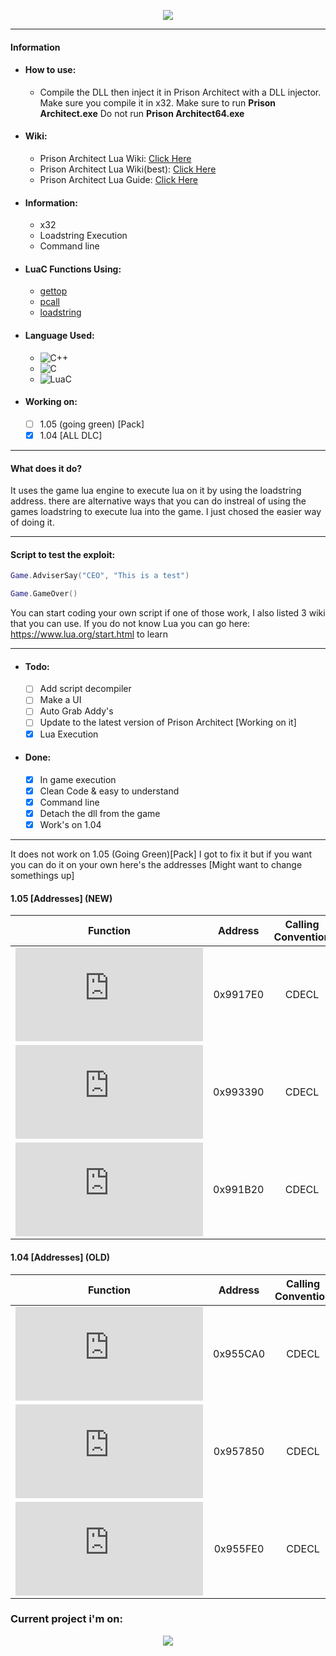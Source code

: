 <p align="center">
  <img src="https://prisonarchitect.paradoxwikis.com/images/thumb/7/7f/Prison_Architect_logo.png/300px-Prison_Architect_logo.png">
</p>

---

#### Information

  - #### How to use:
    - Compile the DLL then inject it in Prison Architect with a DLL injector. Make sure you compile it in x32. Make sure to run **Prison Architect.exe** Do not run **Prison Architect64.exe**
  - #### Wiki:
    - Prison Architect Lua Wiki: [Click Here](https://prisonarchitect.paradoxwikis.com/Lua)
    - Prison Architect Lua Wiki(best): [Click Here](https://www.prisonarchitectwiki.com/wiki/Modding_guide)
    - Prison Architect Lua Guide: [Click Here](https://steamcommunity.com/sharedfiles/filedetails/?id=480978426)
  - #### Information:
    - x32
    - Loadstring Execution
    - Command line
  - #### LuaC Functions Using:
    - [gettop](https://www.lua.org/source/5.1/lapi.c.html#lua_gettop)
    - [pcall](https://www.lua.org/source/5.1/lapi.c.html#lua_pcall)
    - [loadstring](https://www.lua.org/source/5.1/lauxlib.c.html#luaL_loadstring)
  - #### Language Used:
    - ![C++](https://img.shields.io/badge/-C++-fff?&logo=c%2b%2b&logoColor=00599C)
    - ![C](https://img.shields.io/badge/-C-fff?&logo=c&logoColor=00599C)
    - ![LuaC](https://img.shields.io/badge/-LuaC-fff?&logo=Lua&logoColor=00599C)
  - #### Working on:
	- [ ] 1.05 (going green) [Pack]
	- [X] 1.04 [ALL DLC]

---

#### What does it do?

It uses the game lua engine to execute lua on it by using the loadstring address.
there are alternative ways that you can do instreal of using the games loadstring
to execute lua into the game. I just chosed the easier way of doing it.

---

#### Script to test the exploit:
```lua
Game.AdviserSay("CEO", "This is a test")
```
```lua
Game.GameOver()	
```

You can start coding your own script if one of those work, I also listed 3 wiki that you can use.
If you do not know Lua you can go here: https://www.lua.org/start.html to learn

---

- #### Todo:
	- [ ] Add script decompiler
	- [ ] Make a UI
	- [ ] Auto Grab Addy's
	- [ ] Update to the latest version of Prison Architect [Working on it]
	- [x] Lua Execution
- #### Done:
  - [x] In game execution
  - [x] Clean Code & easy to understand
  - [x] Command line
  - [x] Detach the dll from the game
  - [x] Work's on 1.04
---

It does not work on 1.05 (Going Green)[Pack] I got to fix it but if you want you can do it on your own here's the addresses [Might want to change somethings up]

#### 1.05 [Addresses] (NEW)

|  Function  | Address  | Calling Convention |
| :--------: | :------: | :----------------: |
| ![GETTOP](https://www.lua.org/source/5.1/lapi.c.html#lua_gettop)   | 0x9917E0 |       CDECL        |
| ![LOADSTRING](https://www.lua.org/source/5.1/lapi.c.html#lua_pcall) | 0x993390 |       CDECL        |
| ![PCALL](https://www.lua.org/source/5.1/lauxlib.c.html#luaL_loadstring)    | 0x991B20 |       CDECL       |

#### 1.04 [Addresses] (OLD)

|  Function  | Address  | Calling Convention |
| :--------: | :------: | :----------------: |
|   ![GETTOP](https://www.lua.org/source/5.1/lapi.c.html#lua_gettop)   | 0x955CA0 |       CDECL        |
|   ![LOADSTRING](https://www.lua.org/source/5.1/lapi.c.html#lua_pcall) | 0x957850 |       CDECL        |
|   ![PCALL](https://www.lua.org/source/5.1/lauxlib.c.html#luaL_loadstring)    | 0x955FE0 |       CDECL       |

### Current project i'm on:

<p align="center">
  <img src="https://www.prisonarchitect.com/packs/media/start/gg-logo-1d490392.png">
</p>